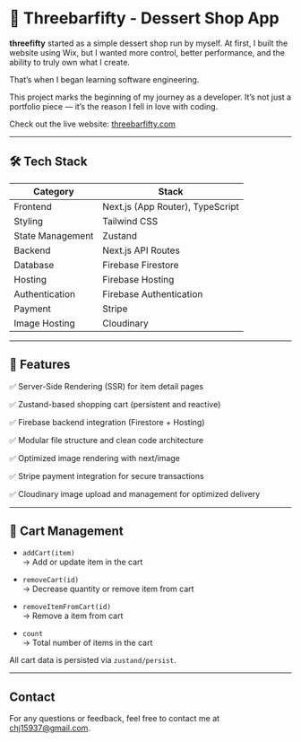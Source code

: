# 🍰 Threebarfifty - Dessert Shop App

**threefifty** started as a simple dessert shop run by myself.
At first, I built the website using Wix, but I wanted more control, better performance, and the ability to truly own what I create.

That’s when I began learning software engineering.

This project marks the beginning of my journey as a developer.
It’s not just a portfolio piece — it’s the reason I fell in love with coding.

Check out the live website: [threebarfifty.com](https://www.threebarfifty.com)

---


## 🛠️ Tech Stack

| Category        | Stack                                 |
|-----------------|----------------------------------------|
| Frontend        | Next.js (App Router), TypeScript       |
| Styling         | Tailwind CSS                           |
| State Management| Zustand                                |
| Backend         | Next.js API Routes                     |
| Database        | Firebase Firestore                     |
| Hosting         | Firebase Hosting                       |
| Authentication  | Firebase Authentication                |
| Payment         | Stripe                                 |
| Image Hosting   | Cloudinary                             |

---


## 🚀 Features

✅ Server-Side Rendering (SSR) for item detail pages

✅ Zustand-based shopping cart (persistent and reactive)

✅ Firebase backend integration (Firestore + Hosting)

✅ Modular file structure and clean code architecture

✅ Optimized image rendering with next/image

✅ Stripe payment integration for secure transactions

✅ Cloudinary image upload and management for optimized delivery

---

## 🛒 Cart Management

- `addCart(item)`  
  → Add or update item in the cart

- `removeCart(id)`  
  → Decrease quantity or remove item from cart

- `removeItemFromCart(id)`  
  → Remove a item from cart

- `count`  
  → Total number of items in the cart


All cart data is persisted via `zustand/persist`.

---



## Contact

For any questions or feedback, feel free to contact me at chj15937@gmail.com.